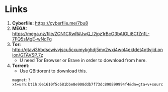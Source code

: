 # Links
1. **Cyberfile:** https://cyberfile.me/7bu8
2. **MEGA:** https://mega.nz/file/ZCN1CRwR#JwQ_l2jpz1rBcO3bAIOLi8CfZn1L-7FQ5sMgE-wNdFg
3. **Tor:** http://gtavi3hbdscwivvjscu5cxumykghdj5mv2wxi4wpl4ektdet4qtlvjid.onion/GTAVSP.7z
   * U need Tor Browser or Brave in order to download from here.
4. **Torrent:**
   * Use QBittorent to download this.
    ```
    magnet:?xt=urn:btih:0e1610f5c681bbe8e908ddb7f73dc890899994f4&dn=gta+v+source+code&tr=udp://tracker.openbittorrent.com:80&tr=udp://tracker.opentrackr.org:1337/announce
    ```
